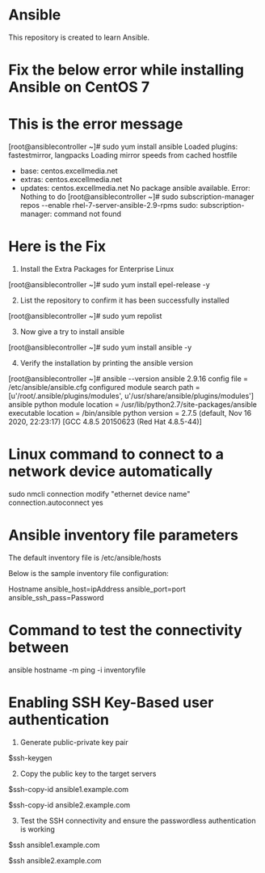 # Ansible
This repository is created to learn Ansible.

# Fix the below error while installing Ansible on CentOS 7

# This is the error message
[root@ansiblecontroller ~]# sudo yum install ansible
Loaded plugins: fastestmirror, langpacks
Loading mirror speeds from cached hostfile
 * base: centos.excellmedia.net
 * extras: centos.excellmedia.net
 * updates: centos.excellmedia.net
No package ansible available.
Error: Nothing to do
[root@ansiblecontroller ~]# sudo subscription-manager repos --enable rhel-7-server-ansible-2.9-rpms
sudo: subscription-manager: command not found

# Here is the Fix
1. Install the Extra Packages for Enterprise Linux

[root@ansiblecontroller ~]# sudo yum install epel-release -y

2. List the repository to confirm it has been successfully installed

[root@ansiblecontroller ~]# sudo yum repolist

3. Now give a try to install ansible

[root@ansiblecontroller ~]# sudo yum install ansible -y

4. Verify the installation by printing the ansible version

[root@ansiblecontroller ~]# ansible --version
ansible 2.9.16
  config file = /etc/ansible/ansible.cfg
  configured module search path = [u'/root/.ansible/plugins/modules', u'/usr/share/ansible/plugins/modules']
  ansible python module location = /usr/lib/python2.7/site-packages/ansible
  executable location = /bin/ansible
  python version = 2.7.5 (default, Nov 16 2020, 22:23:17) [GCC 4.8.5 20150623 (Red Hat 4.8.5-44)]

# Linux command to connect to a network device automatically
sudo nmcli connection modify "ethernet device name" connection.autoconnect yes

# Ansible inventory file parameters

The default inventory file is /etc/ansible/hosts

Below is the sample inventory file configuration:

Hostname ansible_host=ipAddress ansible_port=port ansible_ssh_pass=Password

# Command to test the connectivity between

ansible hostname -m ping -i inventoryfile

# Enabling SSH Key-Based user authentication
1) Generate public-private key pair

$ssh-keygen

2) Copy the public key to the target servers

$ssh-copy-id ansible1.example.com

$ssh-copy-id ansible2.example.com

3) Test the SSH connectivity and ensure the passwordless authentication is working

$ssh ansible1.example.com

$ssh ansible2.example.com
